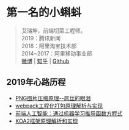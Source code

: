 # 第一名的小蝌蚪

> 艾瑞坤，前端切菜工程师。<br/>
> 2019：腾讯新闻<br/>
> 2018：阿里淘宝技术部<br/>
> 2014~2017：阿里移动事业部<br/>
> [微博](https://www.weibo.com/airuikun/) | [知乎](https://www.zhihu.com/people/ai-rui-kun-95/) | [Github](https://github.com/airuikun)

## 2019年心路历程
- [PNG图片压缩原理--屌丝的眼泪](https://github.com/lcxfs1991/blog/issues/28)
- [webpack工程化打包原理解析与实现](https://github.com/lcxfs1991/blog/issues/30)
- [前端人工智能：通过机器学习推导函数方程式](https://github.com/lcxfs1991/blog/issues/29)
- [KOA2框架原理解析和实现](https://github.com/lcxfs1991/blog/issues/30)

